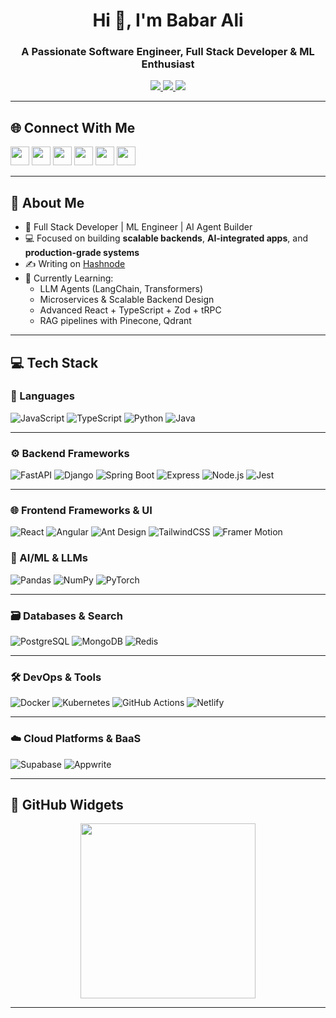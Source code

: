 <h1 align="center">Hi 👋, I'm Babar Ali</h1>
<h3 align="center">A Passionate Software Engineer, Full Stack Developer & ML Enthusiast</h3>


<p align="center">
  <a href="https://twitter.com/14babar_ali" target="_blank">
    <img src="https://img.shields.io/twitter/follow/14babar_ali?logo=twitter&style=for-the-badge" />
  </a>
  <a href="mailto:bainfo14@gmail.com">
    <img src="https://img.shields.io/badge/Email-bainfo14@gmail.com-red?style=for-the-badge&logo=gmail" />
  </a>
  <a href="https://www.linkedin.com/in/14babarali/" target="_blank">
    <img src="https://img.shields.io/badge/LinkedIn-14babarali-blue?style=for-the-badge&logo=linkedin" />
  </a>
</p>

---

## 🌐 Connect With Me

<p align="left">
  <a href="https://dev.to/14babarali"><img src="https://raw.githubusercontent.com/rahuldkjain/github-profile-readme-generator/master/src/images/icons/Social/devto.svg" width="30" /></a>
  <a href="https://twitter.com/14babar_ali"><img src="https://raw.githubusercontent.com/rahuldkjain/github-profile-readme-generator/master/src/images/icons/Social/twitter.svg" width="30" /></a>
  <a href="https://www.linkedin.com/in/14babarali/"><img src="https://raw.githubusercontent.com/rahuldkjain/github-profile-readme-generator/master/src/images/icons/Social/linked-in-alt.svg" width="30" /></a>
  <a href="https://hashnode.com/@14babarali"><img src="https://raw.githubusercontent.com/rahuldkjain/github-profile-readme-generator/master/src/images/icons/Social/hashnode.svg" width="30" /></a>
  <a href="https://leetcode.com/u/14babarali/"><img src="https://raw.githubusercontent.com/rahuldkjain/github-profile-readme-generator/master/src/images/icons/Social/leet-code.svg" width="30" /></a>
  <a href="https://www.hackerrank.com/profile/14babarali"><img src="https://raw.githubusercontent.com/rahuldkjain/github-profile-readme-generator/master/src/images/icons/Social/hackerrank.svg" width="30" /></a>
</p>

---



## 🚀 About Me

- 🧠 Full Stack Developer | ML Engineer | AI Agent Builder
- 💻 Focused on building **scalable backends**, **AI-integrated apps**, and **production-grade systems**
- ✍️ Writing on [Hashnode](https://babarali12.hashnode.dev)
- 🔭 Currently Learning:
  - LLM Agents (LangChain, Transformers)
  - Microservices & Scalable Backend Design
  - Advanced React + TypeScript + Zod + tRPC
  - RAG pipelines with Pinecone, Qdrant

---

## 💻 Tech Stack

### 🔧 Languages
![JavaScript](https://img.shields.io/badge/JavaScript-F7DF1E?style=for-the-badge&logo=javascript)
![TypeScript](https://img.shields.io/badge/TypeScript-3178C6?style=for-the-badge&logo=typescript)
![Python](https://img.shields.io/badge/Python-3776AB?style=for-the-badge&logo=python)
![Java](https://img.shields.io/badge/Java-ED8B00?style=for-the-badge&logo=java)

---

### ⚙️ Backend Frameworks
![FastAPI](https://img.shields.io/badge/FastAPI-009688?style=for-the-badge&logo=fastapi)
![Django](https://img.shields.io/badge/Django-092E20?style=for-the-badge&logo=django)
![Spring Boot](https://img.shields.io/badge/SpringBoot-6DB33F?style=for-the-badge&logo=springboot)
![Express](https://img.shields.io/badge/Express-000000?style=for-the-badge&logo=express)
![Node.js](https://img.shields.io/badge/Node.js-339933?style=for-the-badge&logo=node.js)
![Jest](https://img.shields.io/badge/Jest-99425B?style=for-the-badge&logo=jest)

---

### 🌐 Frontend Frameworks & UI


<!-- Core frameworks -->
![React](https://img.shields.io/badge/React-20232A?style=for-the-badge&logo=react&logoColor=61DAFB)
![Angular](https://img.shields.io/badge/Angular-DD0031?style=for-the-badge&logo=angular&logoColor=white)
![Ant Design](https://img.shields.io/badge/Ant%20Design-0170FE?style=for-the-badge&logo=antdesign)
![TailwindCSS](https://img.shields.io/badge/TailwindCSS-06B6D4?style=for-the-badge&logo=tailwindcss)
![Framer Motion](https://img.shields.io/badge/Framer_Motion-0055FF?style=for-the-badge&logo=framer&logoColor=white)





### 🧠 AI/ML & LLMs
![Pandas](https://img.shields.io/badge/Pandas-150458?style=for-the-badge&logo=pandas)
![NumPy](https://img.shields.io/badge/Numpy-013243?style=for-the-badge&logo=numpy)
![PyTorch](https://img.shields.io/badge/PyTorch-EE4C2C?style=for-the-badge&logo=pytorch)

---

### 🗃️ Databases & Search
![PostgreSQL](https://img.shields.io/badge/PostgreSQL-336791?style=for-the-badge&logo=postgresql)
![MongoDB](https://img.shields.io/badge/MongoDB-47A248?style=for-the-badge&logo=mongodb)
![Redis](https://img.shields.io/badge/Redis-DC382D?style=for-the-badge&logo=redis)

---

### 🛠️ DevOps & Tools
![Docker](https://img.shields.io/badge/Docker-2496ED?style=for-the-badge&logo=docker)
![Kubernetes](https://img.shields.io/badge/Kubernetes-326CE5?style=for-the-badge&logo=kubernetes)
![GitHub Actions](https://img.shields.io/badge/GitHub_Actions-2088FF?style=for-the-badge&logo=github-actions)
![Netlify](https://img.shields.io/badge/Netlify-00C7B7?style=for-the-badge&logo=netlify)

---
### ☁️ Cloud Platforms & BaaS

![Supabase](https://img.shields.io/badge/Supabase-3ECF8E?style=for-the-badge&logo=supabase&logoColor=white)
![Appwrite](https://img.shields.io/badge/Appwrite-F02E65?style=for-the-badge&logo=appwrite&logoColor=white)

---

## 🧩 GitHub Widgets


<p align="center">
  <img src="https://github-readme-activity-graph.vercel.app/graph?username=14babarali&theme=react-dark&area=true" height="280"/>
</p>

---


<!-- Customized and Crafted by Babar Ali 🤘 -->
